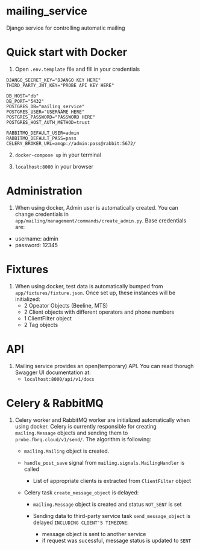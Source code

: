 # mailing_service
Django service for controlling automatic mailing


# Quick start with Docker 

1) Open `.env.template` file and fill in your credentials

```
DJANGO_SECRET_KEY="DJANGO KEY HERE"
THIRD_PARTY_JWT_KEY="PROBE API KEY HERE"

DB_HOST="db"
DB_PORT="5432"
POSTGRES_DB="mailing_service"
POSTGRES_USER="USERNAME HERE"
POSTGRES_PASSWORD="PASSWORD HERE"
POSTGRES_HOST_AUTH_METHOD=trust

RABBITMQ_DEFAULT_USER=admin
RABBITMQ_DEFAULT_PASS=pass
CELERY_BROKER_URL=amqp://admin:pass@rabbit:5672/
```

2) ```docker-compose up``` in your terminal

3) `localhost:8000` in your browser


# Administration

1) When using docker, Admin user is automatically created. You can change credentials in `app/mailing/management/commands/create_admin.py`. Base credentials are:
- username: admin
- password: 12345


# Fixtures 

1) When using docker, test data is automatically bumped from `app/fixtures/fixture.json`. Once set up, these instances will be initialized:
    - 2 Opeator Objects (Beeline, MTS)
    - 2 Client objects with different operators and phone numbers
    - 1 ClientFilter object 
    - 2 Tag objects


# API 

1) Mailing service provides an open(temporary) API. You can read thorugh Swagger UI documentation at:
    - `localhost:8000/api/v1/docs`


# Celery & RabbitMQ

1) Celery worker and RabbitMQ worker are initialized automatically when using docker. Celery is currently responsible for creating `mailing.Message` objects and sending them to `probe.fbrq.cloud/v1/send/`. The algorithm is following:
    - `mailing.Mailing` object is created.
    - `handle_post_save` signal from `mailing.signals.MailingHandler` is called
        - List of appropriate clients is extracted from `ClientFilter` object 

    - Celery task `create_message_object` is delayed:

        - `mailing.Message` object is created and status `NOT_SENT` is set 
        
        - Sending data to third-party service task `send_message_object` is delayed `INCLUDING CLIENT'S TIMEZONE`:
            - message object is sent to another service
            - if request was sucessful, message status is updated to `SENT`